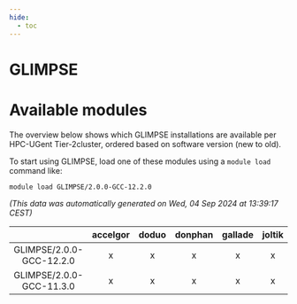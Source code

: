 ```yaml
---
hide:
  - toc
---
```


GLIMPSE
=======

# Available modules


The overview below shows which GLIMPSE installations are available per HPC-UGent Tier-2cluster, ordered based on software version (new to old).

To start using GLIMPSE, load one of these modules using a `module load` command like:

```shell
module load GLIMPSE/2.0.0-GCC-12.2.0
```

*(This data was automatically generated on Wed, 04 Sep 2024 at 13:39:17 CEST)*  

| |accelgor|doduo|donphan|gallade|joltik|shinx|skitty|
| :---: | :---: | :---: | :---: | :---: | :---: | :---: | :---: |
|GLIMPSE/2.0.0-GCC-12.2.0|x|x|x|x|x|-|x|
|GLIMPSE/2.0.0-GCC-11.3.0|x|x|x|x|x|-|x|
